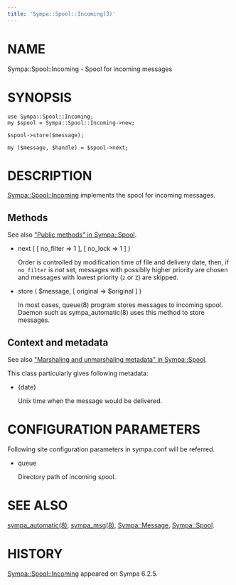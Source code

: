 ```yaml
---
title: 'Sympa::Spool::Incoming(3)'
---
```


# NAME

Sympa::Spool::Incoming - Spool for incoming messages

# SYNOPSIS

    use Sympa::Spool::Incoming;
    my $spool = Sympa::Spool::Incoming->new;

    $spool->store($message);

    my ($message, $handle) = $spool->next;

# DESCRIPTION

[Sympa::Spool::Incoming](./Sympa-Spool-Incoming.3.md) implements the spool for incoming messages.

## Methods

See also ["Public methods" in Sympa::Spool](./Sympa-Spool.3.md#public-methods).

- next ( \[ no\_filter => 1 \], \[ no\_lock => 1 \] )

    Order is controlled by modification time of file and delivery date, then,
    if `no_filter` is _not_ set,
    messages with possiblly higher priority are chosen and
    messages with lowest priority (`z` or `Z`) are skipped.

- store ( $message, \[ original => $original \] )

    In most cases, queue(8) program stores messages to incoming spool.
    Daemon such as sympa\_automatic(8) uses this method to store messages.

## Context and metadata

See also ["Marshaling and unmarshaling metadata" in Sympa::Spool](./Sympa-Spool.3.md#marshaling-and-unmarshaling-metadata).

This class particularly gives following metadata:

- {date}

    Unix time when the message would be delivered.

# CONFIGURATION PARAMETERS

Following site configuration parameters in sympa.conf will be referred.

- queue

    Directory path of incoming spool.

# SEE ALSO

[sympa\_automatic(8)](./sympa_automatic.8.md), [sympa\_msg(8)](./sympa_msg.8.md), [Sympa::Message](./Sympa-Message.3.md), [Sympa::Spool](./Sympa-Spool.3.md).

# HISTORY

[Sympa::Spool::Incoming](./Sympa-Spool-Incoming.3.md) appeared on Sympa 6.2.5.
